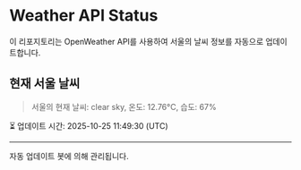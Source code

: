 
# Weather API Status

이 리포지토리는 OpenWeather API를 사용하여 서울의 날씨 정보를 자동으로 업데이트합니다.

## 현재 서울 날씨
> 서울의 현재 날씨: clear sky, 온도: 12.76°C, 습도: 67%

⏳ 업데이트 시간: 2025-10-25 11:49:30 (UTC)

---
자동 업데이트 봇에 의해 관리됩니다.
